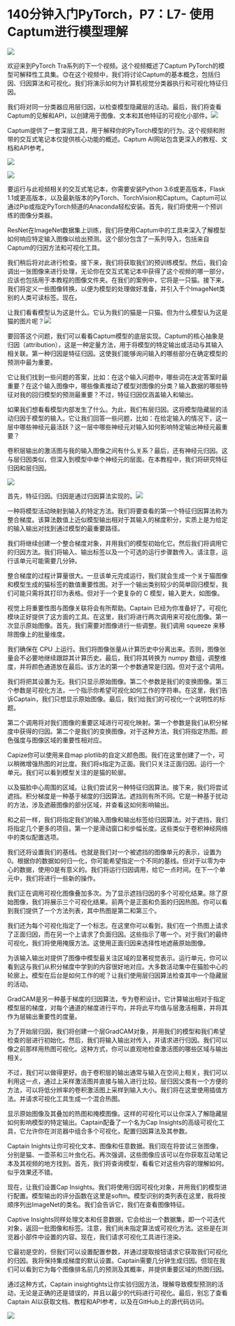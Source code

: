 # 140分钟入门PyTorch，P7：L7- 使用Captum进行模型理解 

![](img/2fb9bd9df95d3221c8b5a298fc267de0_0.png)

欢迎来到PyTorch Tra系列的下一个视频。这个视频概述了Captum PyTorch的模型可解释性工具集。😊在这个视频中，我们将讨论Captum的基本概念，包括归因、归因算法和可视化。我们将演示如何为计算机视觉分类器执行和可视化特征归因。

我们将对同一分类器应用层归因，以检查模型隐藏层的活动。最后，我们将查看Captum的见解和API，以创建用于图像、文本和其他特征的可视化小部件。![](img/2fb9bd9df95d3221c8b5a298fc267de0_2.png)

Captum提供了一套深层工具，用于解释你的PyTorch模型的行为。这个视频和附带的交互式笔记本仅提供核心功能的概述。Captum AI网站包含更深入的教程、文档和API参考。

![](img/2fb9bd9df95d3221c8b5a298fc267de0_4.png)

![](img/2fb9bd9df95d3221c8b5a298fc267de0_5.png)

要运行与此视频相关的交互式笔记本，你需要安装Python 3.6或更高版本，Flask 1.1或更高版本，以及最新版本的PyTorch、TorchVision和Captum。Captum可以通过Pip或指定PyTorch频道的Anaconda轻松安装。首先，我们将使用一个预训练的图像分类器。

ResNet在ImageNet数据集上训练，我们将使用Captum中的工具来深入了解模型如何响应特定输入图像以给出预测。这个部分包含了一系列导入，包括来自Captum的归因方法和可视化工具。

我们稍后将对此进行检查。接下来，我们将获取我们的预训练模型。然后，我们会调出一张图像来进行处理，无论你在交互式笔记本中获得了这个视频的哪一部分，应该也包括用于本教程的图像文件夹。在我们的案例中，它将是一只猫。接下来，我们将定义一些图像转换，以便为模型的处理做好准备，并引入千个ImageNet类别的人类可读标签。现在。

让我们看看模型认为这是什么。它认为我们的猫是一只猫。但为什么模型认为这是猫的图片呢？![](img/2fb9bd9df95d3221c8b5a298fc267de0_7.png)

要回答这个问题，我们可以看看Captum模型的底层实现。Captum的核心抽象是归因（attribution），这是一种定量方法，用于将模型的特定输出或活动与其输入相关联。第一种归因是特征归因。这使我们能够询问输入的哪些部分在确定模型的预测中最为重要。

它让我们找到一些问题的答案，比如：在这个输入问题中，哪些词在决定答案时最重要？在这个输入图像中，哪些像素推动了模型对图像的分类？输入数据的哪些特征对我的回归模型的预测最重要？不过，特征归因仅涵盖输入和输出。

如果我们想看看模型内部发生了什么。为此，我们有层归因。这将模型隐藏层的活动归因于模型的输入。它让我们回答一些问题，比如：在给定输入的情况下，这一层中哪些神经元最活跃？这一层中哪些神经元对输入如何影响特定输出神经元最重要？

卷积层输出的激活图与我的输入图像之间有什么关系？最后，还有神经元归因。这与层归因类似，但深入到模型中单个神经元的层面。在本教程中，我们将研究特征归因和层归因。

![](img/2fb9bd9df95d3221c8b5a298fc267de0_9.png)

首先，特征归因。归因是通过归因算法实现的。![](img/2fb9bd9df95d3221c8b5a298fc267de0_11.png)

一种将模型活动映射到输入的特定方法。我们将要查看的第一个特征归因算法称为整合梯度。该算法数值上近似模型输出相对于其输入的梯度积分，实质上是为给定的输入输出对找到通过模型的最重要路径。

我们将继续创建一个整合梯度对象，并用我们的模型初始化它。然后我们将调用它的归因方法。我们将输入、输出标签以及一个可选的运行步骤数传入。请注意，运行该单元可能需要几分钟。

整合梯度的过程计算量很大。一旦该单元完成运行，我们就会生成一个关于猫图像和模型生成的猫标签的数值重要性图。对于一个输出类别较少的简单回归模型，我们可能只需将其打印为表格。但对于一个更复杂的 C 模型，输入更大，如图像。

视觉上将重要性图与图像关联将会有所帮助。Captain 已经为你准备好了。可视化模块正好提供了这方面的工具。在这里，我们将进行两次调用来可视化图像。第一次显示原始图像。首先，我们需要对图像进行一些调整。我们调用 squeeze 来移除图像上的批量维度。

我们确保在 CPU 上运行。我们将图像张量从计算历史中分离出来。否则，图像张量会不必要地继续跟踪其计算历史。最后，我们将其转换为 numpy 数组，调整维度，并将颜色通道放在最后。该方法的第一个参数通常是归因。但对于这个调用。

我们将把其设置为无。我们只显示原始图像。第二个参数是我们的变换图像。第三个参数是可视化方法，一个指示你希望可视化如何工作的字符串。在这里，我们告诉Captain，我们只想显示原始图像。最后，我们给我们的可视化一个说明性的标题。

第二个调用将对我们图像的重要区域进行可视化映射。第一个参数是我们从积分梯度中获得的归因。第二个是我们的变换图像。对于这种方法，我们将指定热图。颜色强度与图像区域的重要性相对应。

Capize你可以使用来自map plotlib的自定义颜色图。我们在这里创建了一个，可以稍微增强热图的对比度。我们将s指定为正面。我们只关注正面归因。运行一个单元。我们可以看到模型关注的是猫的轮廓。

以及猫脸中心周围的区域。让我们尝试另一种特征归因算法。接下来，我们将尝试遮挡。积分梯度是一种基于梯度的归因算法。遮挡则有所不同。它是一种基于扰动的方法，涉及遮蔽图像的部分区域，并查看这如何影响输出。

和之前一样，我们将指定我们的输入图像和输出标签给归因算法。对于遮挡，我们将指定几个更多的项目。第一个是滑动窗口和步幅长度。这些类似于卷积神经网络中的类似配置选项。

我们还将设置我们的基线。也就是我们对一个被遮挡的图像单元的表示，设置为0。根据你的数据如何归一化，你可能希望指定一个不同的基线。但对于以零为中心的数据，使用0是有意义的。我们将运行归因调用，给它一点时间。在下一个单元中，我们将进行一些新的操作。

我们正在调用可视化图像叠加多次。为了显示遮挡归因的多个可视化结果。除了原始图像，我们将展示三个可视化结果。前两个是正面和负面的归因热图。你可以看到我们提供了一个方法列表，其中热图是第二和第三个。

我们还为每个可视化指定了一个标志。在这里你可以看到，我们在一个热图上请求了正面归因，而在另一个上请求了负面归因。这些指示了哪一个。对于我们的最终可视化，我们将使用掩膜方法。这使用正面归因来选择性地遮蔽原始图像。

为该输入输出对提供了图像中模型最关注区域的显著视觉表示。运行单元，你可以看到这与我们从积分梯度中学到的内容很好地对应。大多数活动集中在猫脸中心的轮廓上。模型在后台是如何工作的呢？让我们使用层归因算法检查其中一个隐藏层的活动。

GradCAM是另一种基于梯度的归因算法，专为卷积设计。它计算输出相对于指定模型层的梯度，对每个通道的梯度进行平均，并将此平均值与层激活相乘，并将其作为层输出重要性的度量。

为了开始层归因，我们将创建一个层GradCAM对象，并用我们的模型和我们希望检查的层进行初始化。然后，我们将输入输出对传入，并请求进行归因。我们可以像之前那样用热图可视化。这种方式，你可以直观地检查激活图的哪些区域与输出相关。

不过，我们可以做得更好。由于卷积层的输出通常与输入在空间上相关，我们可以利用这一点，通过上采样激活图并直接与输入进行比较。层归因父类有一个方便的方法，可以将低分辨率的卷积激活图上采样到输入大小。我们将在这里使用插值方法。并请求可视化工具生成一个混合热图。

显示原始图像及其叠加的热图和掩模图像。这样的可视化可以让你深入了解隐藏层如何影响模型的特定输出。Captain配备了一个名为Cap Insights的高级可视化工具，它允许你在浏览器中组合多个可视化，配置归因算法及其参数。

Captain Inights让你可视化文本、图像和任意数据。我们现在将尝试三张图像，分别是猫、一壶茶和三叶虫化石。再次强调，这些图像应该可以在你获取互动笔记本及其视频的地方找到。首先，我们将查询模型，看看它对这些内容的理解如何。似乎效果还不错。

现在，让我们设置Cap Insights。我们将使用归因可视化对象，并用我们的模型进行配置。模型输出的评分函数在这里是softm。模型识别的类列表在这里，我将按顺序列出ImageNet的类名。我们会告诉它，我们在查看图像特征。

Captive Insights同样处理文本和任意数据，它会给出一个数据集，即一个可迭代对象，返回一批图像和标签。注意，我们尚未指定算法或可视化方法。这些是在浏览器小部件中设置的内容。现在，我们请求可视化工具进行渲染。

它最初是空的，但我们可以设置配置参数，并通过提取按钮请求它获取我们可视化的归因。我将保持集成梯度的默认设置。Captain需要几分钟生成归因。但现在我们可以看到它为每个图像排名前几的预测及其概率，并提供重要区域的热图归因。

通过这种方式，Captain insightights让你实验归因方法，理解导致模型预测的活动，无论是正确的还是错误的，并且以最少的代码进行可视化。最后，别忘了查看Captain AI以获取文档、教程和API参考，以及在GitHub上的源代码访问。

![](img/2fb9bd9df95d3221c8b5a298fc267de0_13.png)
